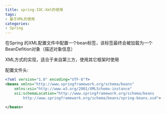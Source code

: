 ```yaml
---
title: spring-IOC-Xml的使用
tags: 
- 基于XML的使用
categories: 
- Spring 
---
```


在Spring 的XML配置文件中配置一个bean标签，该标签最终会被加载为一个BeanDefition对象（描述对象信息）

XML方式的实现，适合于来自第三方，使用其它框架时使用


配置文件头:
```xml
<?xml version="1.0" encoding="UTF-8"?>
<beans xmlns="http://www.springframework.org/schema/beans"
    xmlns:xsi="http://www.w3.org/2001/XMLSchema-instance"
    xsi:schemaLocation="http://www.springframework.org/schema/beans
        http://www.springframework.org/schema/beans/spring-beans.xsd">

</beans>
```